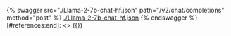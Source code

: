 [#references:start]: <> ({ "template": "openapi" })
{% swagger src="./Llama-2-7b-chat-hf.json" path="/v2/chat/completions" method="post" %}
[./Llama-2-7b-chat-hf.json](./Llama-2-7b-chat-hf.json)
{% endswagger %}
[#references:end]: <> ({})